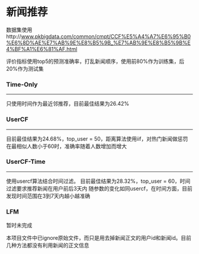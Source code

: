 # 新闻推荐

数据集使用http://www.pkbigdata.com/common/cmpt/CCF%E5%A4%A7%E6%95%B0%E6%8D%AE%E7%AB%9E%E8%B5%9B_%E7%AB%9E%E8%B5%9B%E4%BF%A1%E6%81%AF.html

评价指标使用top5的预测准确率，打乱新闻顺序，使用前80%作为训练集，后20%作为测试集

### Time-Only
---------
只使用时间作为最近邻推荐，目前最佳结果为26.42%
### UserCF
---------
目前最佳结果为24.68%，top_user = 50，距离算法使用iif，对热门新闻做惩罚
在最相似人数小于60时，准确率随着人数增加而增大
### UserCF-Time
----------
使用usercf算法结合时间过滤。
目前最佳结果为28.32%，top_user = 60，时间过滤要求推荐新闻在用户前后3天内
随参数的变化如同usercf，在时间方面，目前发现时间范围在3到7天内越小越准确

### LFM
暂时未完成 

本项目文件中已ignore原始文件，而只是用去掉新闻正文的用户id和新闻id。目前几种方法都没有利用新闻的正文信息